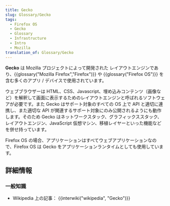 ```yaml
---
title: Gecko
slug: Glossary/Gecko
tags:
  - Firefox OS
  - Gecko
  - Glossary
  - Infrastructure
  - Intro
  - Mozilla
translation_of: Glossary/Gecko
---
```

**Gecko** は Mozilla プロジェクトによって開発された レイアウトエンジンであり、{{glossary("Mozilla Firefox","Firefox")}} や {{glossary("Firefox OS")}} を含む多くのアプリ / デバイスで使用されています。

ウェブブラウザーは HTML、CSS、Javascript、埋め込みコンテンツ（画像など）を解釈して画面に表示するためのレイアウトエンジンと呼ばれるソフトウェアが必要です。また Gecko はサポート対象のすべての OS 上で API と適切に連携し、また適切な API が関連するサポート対象にのみ公開されるようにも動作します。そのため Gecko はネットワークスタック、グラフィックススタック、レイアウトエンジン、JavaScript 仮想マシン、移植レイヤーといった機能などを併せ持っています。

Firefox OS の場合、アプリケーションはすべてウェブアプリケーションなので、Firefox OS は Gecko をアプリケーションランタイムとしても使用しています。

## 詳細情報

### 一般知識

- Wikipedia 上の記事： {{interwiki("wikipedia", "Gecko")}}

